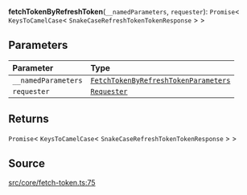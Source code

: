 **fetchTokenByRefreshToken**(`__namedParameters`, `requester`): `Promise`\< `KeysToCamelCase`\< `SnakeCaseRefreshTokenTokenResponse` \> \>

## Parameters

| Parameter           | Type                                                                                                     |
| :------------------ | :------------------------------------------------------------------------------------------------------- |
| `__namedParameters` | [`FetchTokenByRefreshTokenParameters`](../type-aliases/type-alias.FetchTokenByRefreshTokenParameters.md) |
| `requester`         | [`Requester`](../type-aliases/type-alias.Requester.md)                                                   |

## Returns

`Promise`\< `KeysToCamelCase`\< `SnakeCaseRefreshTokenTokenResponse` \> \>

## Source

[src/core/fetch-token.ts:75](https://github.com/logto-io/js/blob/d2c2dce/packages/js/src/core/fetch-token.ts#L75)

